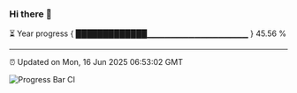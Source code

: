 ### Hi there 👋

⏳ Year progress { █████████████▁▁▁▁▁▁▁▁▁▁▁▁▁▁▁▁▁ } 45.56 %

---

⏰ Updated on Mon, 16 Jun 2025 06:53:02 GMT

![Progress Bar CI](https://github.com/IshwaranRudhara/GIT-ACTION/workflows/Progress%20Bar%20CI/badge.svg)
